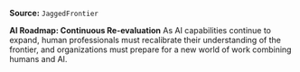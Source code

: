 **Source:** `JaggedFrontier`

**AI Roadmap: Continuous Re-evaluation**
As AI capabilities continue to expand, human professionals must recalibrate their understanding of the frontier, and organizations must prepare for a new world of work combining humans and AI.
